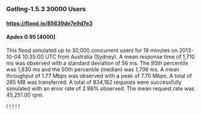 
### Gatling-1.5.3 30000 Users
#### https://flood.io/85639de7e9d7e3
#### Apdex 0.95 [4000]
This flood simulated up to 30,000 concurrent users for 19 minutes on  2013-10-04 10:35:00 UTC from Australia (Sydney). A mean response time of 1,710 ms was observed with a standard deviation of 56 ms. The 95th percentile was 1,830 ms and the 50th percentile (median) was 1,706 ms. A mean throughput of 1.77 Mbps was observed with a peak of 7.70 Mbps. A total of 265 MB was transferred. A total of 834,182 requests were successfully simulated with an error rate of 2.98% observed. The mean request rate was 45,251.00 rpm. 

\![](./gc/85639de7e9d7e3/tenured_size.jpg)
\![](./gc/85639de7e9d7e3/collection_pause_time.jpg)
\![](./gc/85639de7e9d7e3/cpu_real.jpg)
\![](./gc/85639de7e9d7e3/promoted_size.jpg)
\![](./gc/85639de7e9d7e3/young_size.jpg)

